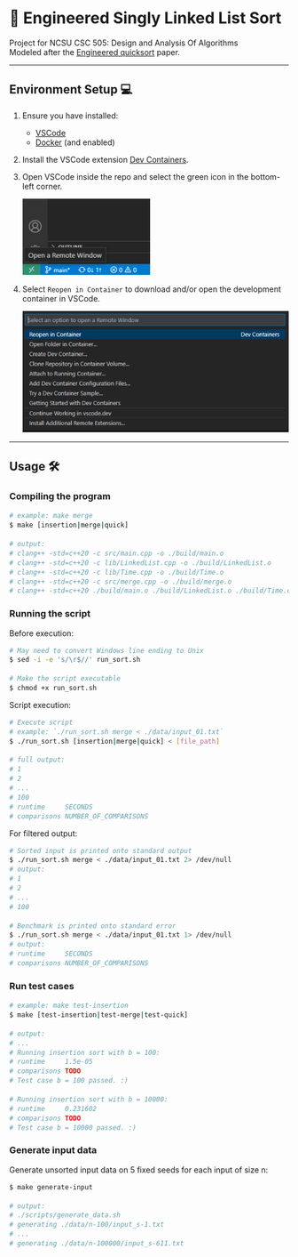 # 🧰 Engineered Singly Linked List Sort 

Project for NCSU CSC 505: Design and Analysis Of Algorithms  
Modeled after the [Engineered quicksort](https://www.sciencedirect.com/science/article/pii/0096055196000057) paper. 

---

## Environment Setup 💻 

1. Ensure you have installed: 
    - [VSCode](https://go.microsoft.com/fwlink/?linkid=830387)
    - [Docker](https://www.docker.com/) (and enabled) 

2. Install the VSCode extension [Dev Containers](https://marketplace.visualstudio.com/items?itemName=ms-vscode-remote.remote-containers). 

3. Open VSCode inside the repo and select the green icon in the bottom-left corner. 

    <img src="./.assets/open_remote_window.png" width="230">

4. Select `Reopen in Container` to download and/or open the development container in VSCode. 

    <img src="./.assets/remote_window.png" width="550">

---

## Usage 🛠️ 

### Compiling the program

```sh
# example: make merge
$ make [insertion|merge|quick]

# output:
# clang++ -std=c++20 -c src/main.cpp -o ./build/main.o
# clang++ -std=c++20 -c lib/LinkedList.cpp -o ./build/LinkedList.o
# clang++ -std=c++20 -c lib/Time.cpp -o ./build/Time.o
# clang++ -std=c++20 -c src/merge.cpp -o ./build/merge.o
# clang++ -std=c++20 ./build/main.o ./build/LinkedList.o ./build/Time.o ./build/merge.o -o ./bin/merge
```

### Running the script

Before execution: 
```sh
# May need to convert Windows line ending to Unix
$ sed -i -e 's/\r$//' run_sort.sh

# Make the script executable
$ chmod +x run_sort.sh
```

Script execution: 
```sh
# Execute script
# example: `./run_sort.sh merge < ./data/input_01.txt`
$ ./run_sort.sh [insertion|merge|quick] < [file_path]

# full output:
# 1
# 2
# ...
# 100
# runtime     SECONDS
# comparisons NUMBER_OF_COMPARISONS
```

For filtered output: 
```sh
# Sorted input is printed onto standard output
$ ./run_sort.sh merge < ./data/input_01.txt 2> /dev/null
# output:
# 1
# 2
# ...
# 100

# Benchmark is printed onto standard error
$ ./run_sort.sh merge < ./data/input_01.txt 1> /dev/null
# output:
# runtime     SECONDS
# comparisons NUMBER_OF_COMPARISONS
```

### Run test cases

```sh
# example: make test-insertion
$ make [test-insertion|test-merge|test-quick]

# output:
# ...
# Running insertion sort with b = 100:
# runtime     1.5e-05
# comparisons TODO
# Test case b = 100 passed. :)

# Running insertion sort with b = 10000:
# runtime     0.231602
# comparisons TODO
# Test case b = 10000 passed. :)
```

### Generate input data

Generate unsorted input data on 5 fixed seeds for each input of size n: 
```sh
$ make generate-input

# output:
# ./scripts/generate_data.sh
# generating ./data/n-100/input_s-1.txt
# ...
# generating ./data/n-100000/input_s-611.txt
```
